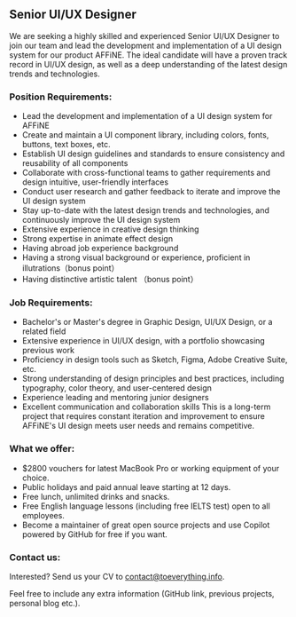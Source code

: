 ## Senior UI/UX Designer
We are seeking a highly skilled and experienced Senior UI/UX Designer to join our team and lead the development and implementation of a UI design system for our product AFFiNE. The ideal candidate will have a proven track record in UI/UX design, as well as a deep understanding of the latest design trends and technologies.

### Position Requirements:
- Lead the development and implementation of a UI design system for AFFiNE
- Create and maintain a UI component library, including colors, fonts, buttons, text boxes, etc.
- Establish UI design guidelines and standards to ensure consistency and reusability of all components
- Collaborate with cross-functional teams to gather requirements and design intuitive, user-friendly interfaces
- Conduct user research and gather feedback to iterate and improve the UI design system
- Stay up-to-date with the latest design trends and technologies, and continuously improve the UI design system
- Extensive experience in creative design thinking
- Strong expertise in animate effect design
- Having abroad job experience background
- Having a strong visual background or experience, proficient in illutrations（bonus point）
- Having distinctive artistic talent （bonus point）  

### Job Requirements:
- Bachelor's or Master's degree in Graphic Design, UI/UX Design, or a related field
- Extensive experience in UI/UX design, with a portfolio showcasing previous work
- Proficiency in design tools such as Sketch, Figma, Adobe Creative Suite, etc.
- Strong understanding of design principles and best practices, including typography, color theory, and user-centered design
- Experience leading and mentoring junior designers
- Excellent communication and collaboration skills
This is a long-term project that requires constant iteration and improvement to ensure AFFiNE's UI design meets user needs and remains competitive.

### What we offer:

-   $2800 vouchers for latest MacBook Pro or working equipment of your choice.
-   Public holidays and paid annual leave starting at 12 days.
-   Free lunch, unlimited drinks and snacks.
-   Free English language lessons (including free IELTS test) open to all employees.
-   Become a maintainer of great open source projects and use Copilot powered by GitHub for free if you want.

### Contact us:

Interested? Send us your CV to [contact@toeverything.info](mailto:contact@toeverything.info).

Feel free to include any extra information (GitHub link, previous projects, personal blog etc.).
